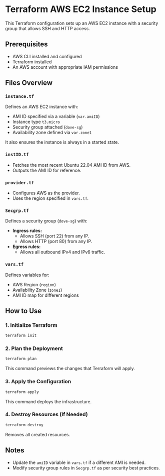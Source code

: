 # Terraform AWS EC2 Instance Setup

This Terraform configuration sets up an AWS EC2 instance with a security group that allows SSH and HTTP access.

## Prerequisites
- AWS CLI installed and configured
- Terraform installed
- An AWS account with appropriate IAM permissions

## Files Overview

### `instance.tf`
Defines an AWS EC2 instance with:
- AMI ID specified via a variable (`var.amiID`)
- Instance type `t3.micro`
- Security group attached (`dove-sg`)
- Availability zone defined via `var.zone1`

It also ensures the instance is always in a started state.

### `instID.tf`
- Fetches the most recent Ubuntu 22.04 AMI ID from AWS.
- Outputs the AMI ID for reference.

### `provider.tf`
- Configures AWS as the provider.
- Uses the region specified in `vars.tf`.

### `Secgrp.tf`
Defines a security group (`dove-sg`) with:
- **Ingress rules:**
  - Allows SSH (port 22) from any IP.
  - Allows HTTP (port 80) from any IP.
- **Egress rules:**
  - Allows all outbound IPv4 and IPv6 traffic.

### `vars.tf`
Defines variables for:
- AWS Region (`region`)
- Availability Zone (`zone1`)
- AMI ID map for different regions

## How to Use

### 1. Initialize Terraform
```sh
terraform init
```

### 2. Plan the Deployment
```sh
terraform plan
```
This command previews the changes that Terraform will apply.

### 3. Apply the Configuration
```sh
terraform apply
```
This command deploys the infrastructure.

### 4. Destroy Resources (If Needed)
```sh
terraform destroy
```
Removes all created resources.

## Notes
- Update the `amiID` variable in `vars.tf` if a different AMI is needed.
- Modify security group rules in `Secgrp.tf` as per security best practices.
